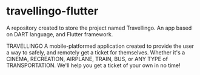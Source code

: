 # travellingo-flutter

A repository created to store the project named Travellingo.
An app based on DART language, and Flutter framework.

TRAVELLINGO
A mobile-platformed application created to provide the user a way to safely, and remotely get a ticket for themselves.
Whether it's a CINEMA, RECREATION, AIRPLANE, TRAIN, BUS, or ANY TYPE of TRANSPORTATION.
We'll help you get a ticket of your own in no time!

